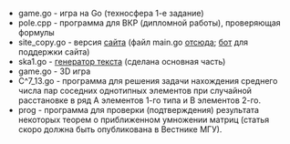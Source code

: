 * game.go - игра на Go (техносфера 1-е задание)
* pole.cpp - программа для ВКР (дипломной работы), проверяющая формулы
* site_copy.go - версия [сайта](https://elmacards.herokuapp.com/) (файл main.go [отсюда](https://github.com/nazarovandry/all); [бот](https://github.com/nazarovandry/all_helpbot) для поддержки сайта)
* ska1.go - [генератор текста](https://github.com/nazarovandry/textgenerator) (сделана основная часть)
* game.go - 3D игра
* C^7_13.go - программа для решения задачи нахождения среднего числа пар соседних однотипных элементов при случайной расстановке в ряд A элементов 1-го типа и B элементов 2-го.
* prog - программа для проверки (подтверждения) результата некоторых теорем о приближенном умножении матриц (статья скоро должна быть опубликована в Вестнике МГУ).

